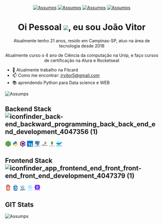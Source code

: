 
<p align="center">
<a href="https://twitter.com/joao_Assumps" target="blank"><img align="center" src="https://cdn.jsdelivr.net/npm/simple-icons@3.0.1/icons/twitter.svg" alt="Assumps" height="20" width="20" /></a>
<a href="https://www.linkedin.com/in/joao-assumps/" target="blank"><img align="center" src="https://cdn.jsdelivr.net/npm/simple-icons@3.0.1/icons/linkedin.svg" alt="Assumps" height="20" width="20" /></a>
<a href="https://www.facebook.com/joaovitor.assumpcao.5/" target="blank"><img align="center" src="https://cdn.jsdelivr.net/npm/simple-icons@3.0.1/icons/facebook.svg" alt="Assumps" height="20" width="20" /></a>
<a href="https://www.instagram.com/joao_assumps/" target="blank"><img align="center" src="https://cdn.jsdelivr.net/npm/simple-icons@3.0.1/icons/instagram.svg" alt="Assumps" height="20" width="20" /></a>
</p>

<h1 align="center">Oi Pessoal <img src="https://raw.githubusercontent.com/kaueMarques/kaueMarques/master/hi.gif" width="30px">, eu sou João Vitor</h1>
<p align="center">Atualmente tenho 21 anos, resido em Campinas-SP, atuo na área de tecnologia desde 2018</p>
<p align="center">Atualmente curso o 4 ano de Ciência da computação na Unip, e faço cursos de certificação na Alura e Rocketseat</p>

- 🔭 Atualmente trabalho na Fitcard
- 📫 Como me encontrar: jrvitor5@gmail.com
- 📚 aprendendo Python para Data science e WEB

<p align="left"> <img src="https://komarev.com/ghpvc/?username=Assumps" alt="Assumps" /> </p>

## Backend Stack ![iconfinder_back-end_backward_programming_back_back_end_end_development_4047356 (1)](https://user-images.githubusercontent.com/49878665/111105353-89663280-8531-11eb-825e-c9da9dabfbac.png)
<p align="left">
<img src="https://raw.githubusercontent.com/devicons/devicon/master/icons/nodejs/nodejs-plain.svg" alt="nodejs" width="20" height="20"/>
<img src="https://raw.githubusercontent.com/devicons/devicon/master/icons/python/python-original.svg" alt="Python" width="20" height="20"/>
<img src="https://raw.githubusercontent.com/devicons/devicon/master/icons/csharp/csharp-plain.svg" alt="Csharp" width="20" height="20"/>
<img src="https://raw.githubusercontent.com/devicons/devicon/master/icons/typescript/typescript-original.svg" alt="Typescript" width="20" height="20"/> 
<img src="https://raw.githubusercontent.com/devicons/devicon/master/icons/postgresql/postgresql-original-wordmark.svg" alt="postgresql" width="20" height="20"/>
<img src="https://raw.githubusercontent.com/devicons/devicon/master/icons/microsoftsqlserver/microsoftsqlserver-plain-wordmark.svg" alt="SQLServer" width="20" height="20"/>
<img src="https://raw.githubusercontent.com/devicons/devicon/master/icons/mongodb/mongodb-original-wordmark.svg" alt="MongoDB" width="20" height="20"/> 
<img src="https://raw.githubusercontent.com/devicons/devicon/master/icons/docker/docker-plain-wordmark.svg" alt="Docker" width="20" height="20"/> 
</p>

## Frontend Stack ![iconfinder_app_frontend_end_front_front-end_front_end_development_4047379 (1)](https://user-images.githubusercontent.com/49878665/111105260-5c198480-8531-11eb-9c15-d0a50e3b0869.png)

<p align="left">
<img src="https://raw.githubusercontent.com/devicons/devicon/master/icons/html5/html5-original-wordmark.svg" alt="html5"  width="20" height="20"/>
<img src="https://raw.githubusercontent.com/devicons/devicon/master/icons/css3/css3-plain-wordmark.svg" alt="css3"  width="20" height="20"/>
<img src="https://raw.githubusercontent.com/devicons/devicon/master/icons/jquery/jquery-original-wordmark.svg" alt="Jquery" width="20" height="20"/>
<img src="https://raw.githubusercontent.com/devicons/devicon/master/icons/react/react-original-wordmark.svg" alt="react" width="20" height="20"/>
<img src="https://raw.githubusercontent.com/devicons/devicon/master/icons/bootstrap/bootstrap-plain-wordmark.svg" alt="Bootstrap" width="20" height="20"/>  
</p>

## GIT Stats
<img src="https://github-readme-stats.vercel.app/api?username=Assumps&show_icons=true" alt="Assumps"/>

